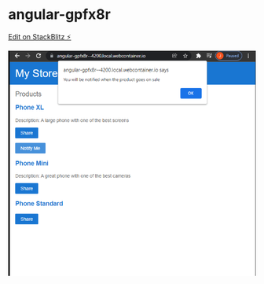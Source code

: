 # angular-gpfx8r

[Edit on StackBlitz ⚡️](https://stackblitz.com/edit/angular-gpfx8r)

![](screenshots/screenshot1.png)
